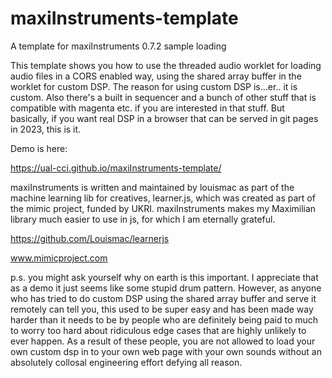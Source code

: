 # maxiInstruments-template

A template for maxiInstruments 0.7.2 sample loading

This template shows you how to use the threaded audio worklet for loading audio files in a CORS enabled way, using the shared array buffer in the worklet for custom DSP. The reason for using custom DSP is...er.. it is custom. Also there's a built in sequencer and a bunch of other stuff that is compatible with magenta etc. if you are interested in that stuff. But basically, if you want real DSP in a browser that can be served in git pages in 2023, this is it. 

Demo is here:

https://ual-cci.github.io/maxiInstruments-template/

maxiInstruments is written and maintained by louismac as part of the machine learning lib for creatives, learner.js, which was created as part of the mimic project, funded by UKRI. maxiInstruments makes my Maximilian library much easier to use in js, for which I am eternally grateful.

https://github.com/Louismac/learnerjs

www.mimicproject.com

p.s. you might ask yourself why on earth is this important. I appreciate that as a demo it just seems like some stupid drum pattern. However, as anyone who has tried to do custom DSP using the shared array buffer and serve it remotely can tell you, this used to be super easy and has been made way harder than it needs to be by people who are definitely being paid to much to worry too hard about ridiculous edge cases that are highly unlikely to ever happen. As a result of these people, you are not allowed to load your own custom dsp in to your own web page with your own sounds without an absolutely collosal engineering effort defying all reason. 
